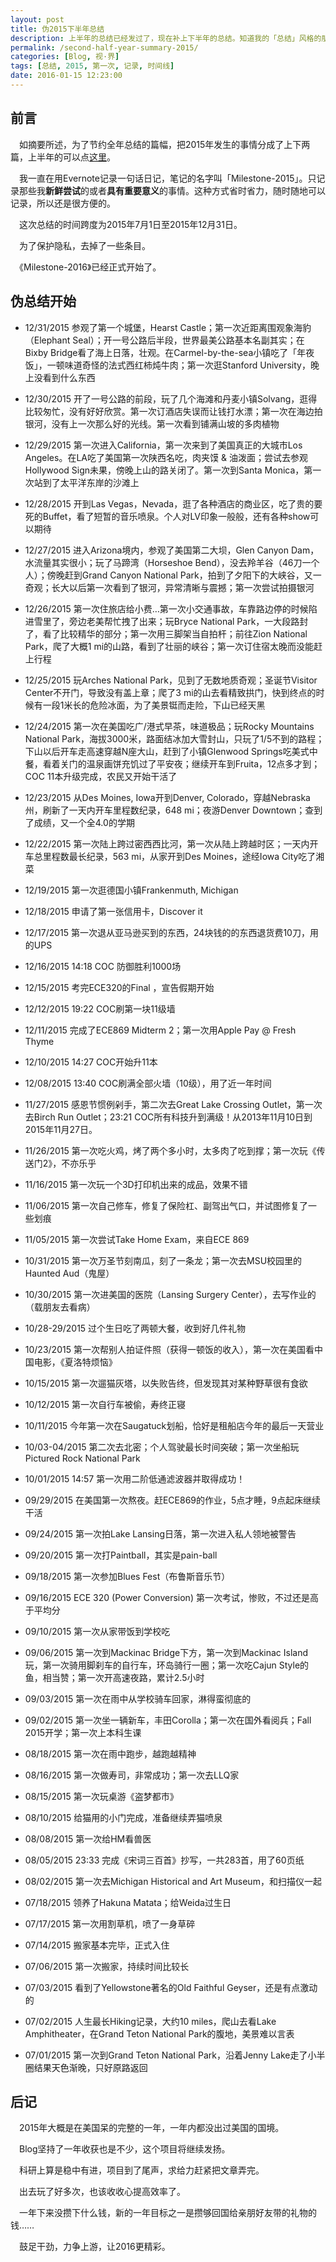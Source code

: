 ```yaml
---
layout: post
title: 伪2015下半年总结
description: 上半年的总结已经发过了，现在补上下半年的总结。知道我的「总结」风格的朋友应该对「伪」还是很了解的哈。
permalink: /second-half-year-summary-2015/
categories: [Blog, 视·界]
tags: [总结, 2015, 第一次, 记录, 时间线]
date: 2016-01-15 12:23:00
--- 
```


## 前言

　如摘要所述，为了节约全年总结的篇幅，把2015年发生的事情分成了上下两篇，上半年的可以点[这里](/first-half-year-summary-2015/)。

　我一直在用Evernote记录一句话日记，笔记的名字叫「Milestone-2015」。只记录那些我**新鲜尝试**的或者**具有重要意义**的事情。这种方式省时省力，随时随地可以记录，所以还是很方便的。

　这次总结的时间跨度为2015年7月1日至2015年12月31日。

　为了保护隐私，去掉了一些条目。

　《Milestone-2016》已经正式开始了。

## 伪总结开始

- 12/31/2015 参观了第一个城堡，Hearst Castle；第一次近距离围观象海豹（Elephant Seal）；开一号公路后半段，世界最美公路基本名副其实；在Bixby Bridge看了海上日落，壮观。在Carmel-by-the-sea小镇吃了「年夜饭」，一顿味道奇怪的法式西红柿炖牛肉；第一次逛Stanford University，晚上没看到什么东西

- 12/30/2015 开了一号公路的前段，玩了几个海滩和丹麦小镇Solvang，逛得比较匆忙，没有好好欣赏。第一次订酒店失误而让钱打水漂；第一次在海边拍银河，没有上一次那么好的光线。第一次看到铺满山坡的多肉植物

- 12/29/2015 第一次进入California，第一次来到了美国真正的大城市Los Angeles。在LA吃了美国第一次陕西名吃，肉夹馍 & 油泼面；尝试去参观Hollywood Sign未果，傍晚上山的路关闭了。第一次到Santa Monica，第一次站到了太平洋东岸的沙滩上

- 12/28/2015 开到Las Vegas，Nevada，逛了各种酒店的商业区，吃了贵的要死的Buffet，看了短暂的音乐喷泉。个人对LV印象一般般，还有各种show可以期待

- 12/27/2015 进入Arizona境内，参观了美国第二大坝，Glen Canyon Dam，水流量其实很小；玩了马蹄湾（Horseshoe Bend），没去羚羊谷（46刀一个人）；傍晚赶到Grand Canyon National Park，拍到了夕阳下的大峡谷，又一奇观；长大以后第一次看到了银河，异常清晰与震撼；第一次尝试拍摄银河

- 12/26/2015 第一次住旅店给小费…第一次小交通事故，车靠路边停的时候陷进雪里了，旁边老美帮忙拽了出来；玩Bryce National Park，一大段路封了，看了比较精华的部分；第一次用三脚架当自拍杆；前往Zion National Park，爬了大概1 mi的山路，看到了壮丽的峡谷；第一次订住宿太晚而没能赶上行程

- 12/25/2015 玩Arches National Park，见到了无数地质奇观；圣诞节Visitor Center不开门，导致没有盖上章；爬了3 mi的山去看精致拱门，快到终点的时候有一段1米长的危险冰面，为了美景铤而走险，下山已经天黑

- 12/24/2015 第一次在美国吃广/港式早茶，味道极品；玩Rocky Mountains National Park，海拔3000米，路面结冰加大雪封山，只玩了1/5不到的路程；下山以后开车走高速穿越N座大山，赶到了小镇Glenwood Springs吃美式中餐，看着关门的温泉画饼充饥过了平安夜；继续开车到Fruita，12点多才到；COC 11本升级完成，农民又开始干活了

- 12/23/2015 从Des Moines, Iowa开到Denver, Colorado，穿越Nebraska州，刷新了一天内开车里程数纪录，648 mi；夜游Denver Downtown；查到了成绩，又一个全4.0的学期

- 12/22/2015 第一次陆上跨过密西西比河，第一次从陆上跨越时区；一天内开车总里程数最长纪录，563 mi，从家开到Des Moines，途经Iowa City吃了湘菜

- 12/19/2015 第一次逛德国小镇Frankenmuth, Michigan

- 12/18/2015 申请了第一张信用卡，Discover it

- 12/17/2015 第一次退从亚马逊买到的东西，24块钱的的东西退货费10刀，用的UPS

- 12/16/2015 14:18 COC 防御胜利1000场

- 12/15/2015 考完ECE320的Final ，宣告假期开始

- 12/12/2015 19:22 COC刷第一块11级墙

- 12/11/2015 完成了ECE869 Midterm 2；第一次用Apple Pay @ Fresh Thyme

- 12/10/2015 14:27 COC开始升11本

- 12/08/2015 13:40 COC刷满全部火墙（10级），用了近一年时间

- 11/27/2015 感恩节惯例剁手，第二次去Great Lake Crossing Outlet，第一次去Birch Run Outlet；23:21 COC所有科技升到满级！从2013年11月10日到2015年11月27日。

- 11/26/2015 第一次吃火鸡，烤了两个多小时，太多肉了吃到撑；第一次玩《传送门2》，不亦乐乎

- 11/16/2015 第一次玩一个3D打印机出来的成品，效果不错

- 11/06/2015 第一次自己修车，修复了保险杠、副驾出气口，并试图修复了一些划痕

- 11/05/2015 第一次尝试Take Home Exam，来自ECE 869

- 10/31/2015 第一次万圣节刻南瓜，刻了一条龙；第一次去MSU校园里的Haunted Aud（鬼屋）

- 10/30/2015 第一次进美国的医院（Lansing Surgery Center），去写作业的（载朋友去看病）

- 10/28-29/2015 过个生日吃了两顿大餐，收到好几件礼物

- 10/23/2015 第一次帮别人拍证件照（获得一顿饭的收入），第一次在美国看中国电影，《夏洛特烦恼》

- 10/15/2015 第一次遛猫灰塔，以失败告终，但发现其对某种野草很有食欲

- 10/12/2015 第一次自行车被偷，寿终正寝

- 10/11/2015 今年第一次在Saugatuck划船，恰好是租船店今年的最后一天营业

- 10/03-04/2015 第二次去北密；个人驾驶最长时间突破；第一次坐船玩Pictured Rock National Park

- 10/01/2015 14:57 第一次用二阶低通滤波器并取得成功！

- 09/29/2015 在美国第一次熬夜。赶ECE869的作业，5点才睡，9点起床继续干活

- 09/24/2015 第一次拍Lake Lansing日落，第一次进入私人领地被警告

- 09/20/2015 第一次打Paintball，其实是pain-ball

- 09/18/2015 第一次参加Blues Fest（布鲁斯音乐节）

- 09/16/2015 ECE 320 (Power Conversion) 第一次考试，惨败，不过还是高于平均分

- 09/10/2015 第一次从家带饭到学校吃

- 09/06/2015 第一次到Mackinac Bridge下方，第一次到Mackinac Island玩，第一次骑用脚刹车的自行车，环岛骑行一圈；第一次吃Cajun Style的鱼，相当赞；第一次开高速夜路，累计2.5小时

- 09/03/2015 第一次在雨中从学校骑车回家，淋得蛮彻底的

- 09/02/2015 第一次坐一辆新车，丰田Corolla；第一次在国外看阅兵；Fall 2015开学；第一次上本科生课

- 08/18/2015 第一次在雨中跑步，越跑越精神

- 08/16/2015 第一次做寿司，非常成功；第一次去LLQ家

- 08/15/2015 第一次玩桌游《盗梦都市》

- 08/10/2015 给猫用的小门完成，准备继续弄猫喷泉

- 08/08/2015 第一次给HM看兽医

- 08/05/2015 23:33 完成《宋词三百首》抄写，一共283首，用了60页纸

- 08/02/2015 第一次去Michigan Historical and Art Museum，和扫描仪一起

- 07/18/2015 领养了Hakuna Matata；给Weida过生日

- 07/17/2015 第一次用割草机，喷了一身草碎

- 07/14/2015 搬家基本完毕，正式入住

- 07/06/2015 第一次搬家，持续时间比较长

- 07/03/2015 看到了Yellowstone著名的Old Faithful Geyser，还是有点激动的

- 07/02/2015 人生最长Hiking记录，大约10 miles，爬山去看Lake Amphitheater，在Grand Teton National Park的腹地，美景难以言表

- 07/01/2015 第一次到Grand Teton National Park，沿着Jenny Lake走了小半圈结果天色渐晚，只好原路返回

## 后记

　2015年大概是在美国呆的完整的一年，一年内都没出过美国的国境。

　Blog坚持了一年收获也是不少，这个项目将继续发扬。

　科研上算是稳中有进，项目到了尾声，求给力赶紧把文章弄完。

　出去玩了好多次，也该收收心提高效率了。

　一年下来没攒下什么钱，新的一年目标之一是攒够回国给亲朋好友带的礼物的钱……

　鼓足干劲，力争上游，让2016更精彩。